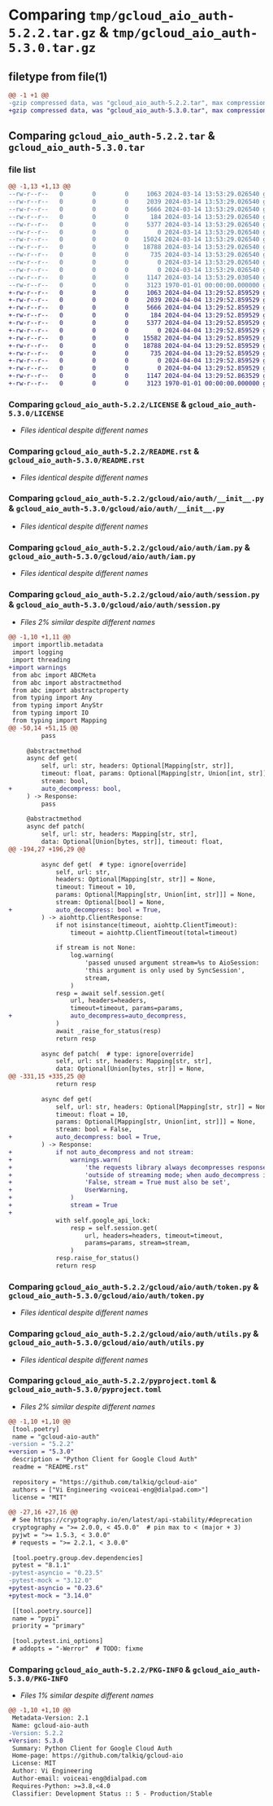 # Comparing `tmp/gcloud_aio_auth-5.2.2.tar.gz` & `tmp/gcloud_aio_auth-5.3.0.tar.gz`

## filetype from file(1)

```diff
@@ -1 +1 @@
-gzip compressed data, was "gcloud_aio_auth-5.2.2.tar", max compression
+gzip compressed data, was "gcloud_aio_auth-5.3.0.tar", max compression
```

## Comparing `gcloud_aio_auth-5.2.2.tar` & `gcloud_aio_auth-5.3.0.tar`

### file list

```diff
@@ -1,13 +1,13 @@
--rw-r--r--   0        0        0     1063 2024-03-14 13:53:29.026540 gcloud_aio_auth-5.2.2/LICENSE
--rw-r--r--   0        0        0     2039 2024-03-14 13:53:29.026540 gcloud_aio_auth-5.2.2/README.rst
--rw-r--r--   0        0        0     5666 2024-03-14 13:53:29.026540 gcloud_aio_auth-5.2.2/gcloud/aio/auth/__init__.py
--rw-r--r--   0        0        0      184 2024-03-14 13:53:29.026540 gcloud_aio_auth-5.2.2/gcloud/aio/auth/build_constants.py
--rw-r--r--   0        0        0     5377 2024-03-14 13:53:29.026540 gcloud_aio_auth-5.2.2/gcloud/aio/auth/iam.py
--rw-r--r--   0        0        0        0 2024-03-14 13:53:29.026540 gcloud_aio_auth-5.2.2/gcloud/aio/auth/py.typed
--rw-r--r--   0        0        0    15024 2024-03-14 13:53:29.026540 gcloud_aio_auth-5.2.2/gcloud/aio/auth/session.py
--rw-r--r--   0        0        0    18788 2024-03-14 13:53:29.026540 gcloud_aio_auth-5.2.2/gcloud/aio/auth/token.py
--rw-r--r--   0        0        0      735 2024-03-14 13:53:29.026540 gcloud_aio_auth-5.2.2/gcloud/aio/auth/utils.py
--rw-r--r--   0        0        0        0 2024-03-14 13:53:29.026540 gcloud_aio_auth-5.2.2/gcloud/aio/py.typed
--rw-r--r--   0        0        0        0 2024-03-14 13:53:29.026540 gcloud_aio_auth-5.2.2/gcloud/py.typed
--rw-r--r--   0        0        0     1147 2024-03-14 13:53:29.030540 gcloud_aio_auth-5.2.2/pyproject.toml
--rw-r--r--   0        0        0     3123 1970-01-01 00:00:00.000000 gcloud_aio_auth-5.2.2/PKG-INFO
+-rw-r--r--   0        0        0     1063 2024-04-04 13:29:52.859529 gcloud_aio_auth-5.3.0/LICENSE
+-rw-r--r--   0        0        0     2039 2024-04-04 13:29:52.859529 gcloud_aio_auth-5.3.0/README.rst
+-rw-r--r--   0        0        0     5666 2024-04-04 13:29:52.859529 gcloud_aio_auth-5.3.0/gcloud/aio/auth/__init__.py
+-rw-r--r--   0        0        0      184 2024-04-04 13:29:52.859529 gcloud_aio_auth-5.3.0/gcloud/aio/auth/build_constants.py
+-rw-r--r--   0        0        0     5377 2024-04-04 13:29:52.859529 gcloud_aio_auth-5.3.0/gcloud/aio/auth/iam.py
+-rw-r--r--   0        0        0        0 2024-04-04 13:29:52.859529 gcloud_aio_auth-5.3.0/gcloud/aio/auth/py.typed
+-rw-r--r--   0        0        0    15582 2024-04-04 13:29:52.859529 gcloud_aio_auth-5.3.0/gcloud/aio/auth/session.py
+-rw-r--r--   0        0        0    18788 2024-04-04 13:29:52.859529 gcloud_aio_auth-5.3.0/gcloud/aio/auth/token.py
+-rw-r--r--   0        0        0      735 2024-04-04 13:29:52.859529 gcloud_aio_auth-5.3.0/gcloud/aio/auth/utils.py
+-rw-r--r--   0        0        0        0 2024-04-04 13:29:52.859529 gcloud_aio_auth-5.3.0/gcloud/aio/py.typed
+-rw-r--r--   0        0        0        0 2024-04-04 13:29:52.859529 gcloud_aio_auth-5.3.0/gcloud/py.typed
+-rw-r--r--   0        0        0     1147 2024-04-04 13:29:52.863529 gcloud_aio_auth-5.3.0/pyproject.toml
+-rw-r--r--   0        0        0     3123 1970-01-01 00:00:00.000000 gcloud_aio_auth-5.3.0/PKG-INFO
```

### Comparing `gcloud_aio_auth-5.2.2/LICENSE` & `gcloud_aio_auth-5.3.0/LICENSE`

 * *Files identical despite different names*

### Comparing `gcloud_aio_auth-5.2.2/README.rst` & `gcloud_aio_auth-5.3.0/README.rst`

 * *Files identical despite different names*

### Comparing `gcloud_aio_auth-5.2.2/gcloud/aio/auth/__init__.py` & `gcloud_aio_auth-5.3.0/gcloud/aio/auth/__init__.py`

 * *Files identical despite different names*

### Comparing `gcloud_aio_auth-5.2.2/gcloud/aio/auth/iam.py` & `gcloud_aio_auth-5.3.0/gcloud/aio/auth/iam.py`

 * *Files identical despite different names*

### Comparing `gcloud_aio_auth-5.2.2/gcloud/aio/auth/session.py` & `gcloud_aio_auth-5.3.0/gcloud/aio/auth/session.py`

 * *Files 2% similar despite different names*

```diff
@@ -1,10 +1,11 @@
 import importlib.metadata
 import logging
 import threading
+import warnings
 from abc import ABCMeta
 from abc import abstractmethod
 from abc import abstractproperty
 from typing import Any
 from typing import AnyStr
 from typing import IO
 from typing import Mapping
@@ -50,14 +51,15 @@
         pass
 
     @abstractmethod
     async def get(
         self, url: str, headers: Optional[Mapping[str, str]],
         timeout: float, params: Optional[Mapping[str, Union[int, str]]],
         stream: bool,
+        auto_decompress: bool,
     ) -> Response:
         pass
 
     @abstractmethod
     async def patch(
         self, url: str, headers: Mapping[str, str],
         data: Optional[Union[bytes, str]], timeout: float,
@@ -194,27 +196,29 @@
 
         async def get(  # type: ignore[override]
             self, url: str,
             headers: Optional[Mapping[str, str]] = None,
             timeout: Timeout = 10,
             params: Optional[Mapping[str, Union[int, str]]] = None,
             stream: Optional[bool] = None,
+            auto_decompress: bool = True,
         ) -> aiohttp.ClientResponse:
             if not isinstance(timeout, aiohttp.ClientTimeout):
                 timeout = aiohttp.ClientTimeout(total=timeout)
 
             if stream is not None:
                 log.warning(
                     'passed unused argument stream=%s to AioSession: '
                     'this argument is only used by SyncSession',
                     stream,
                 )
             resp = await self.session.get(
                 url, headers=headers,
                 timeout=timeout, params=params,
+                auto_decompress=auto_decompress,
             )
             await _raise_for_status(resp)
             return resp
 
         async def patch(  # type: ignore[override]
             self, url: str, headers: Mapping[str, str],
             data: Optional[Union[bytes, str]] = None,
@@ -331,15 +335,25 @@
             return resp
 
         async def get(
             self, url: str, headers: Optional[Mapping[str, str]] = None,
             timeout: float = 10,
             params: Optional[Mapping[str, Union[int, str]]] = None,
             stream: bool = False,
+            auto_decompress: bool = True,
         ) -> Response:
+            if not auto_decompress and not stream:
+                warnings.warn(
+                    'the requests library always decompresses responses when '
+                    'outside of streaming mode; when audo_decompress is '
+                    'False, stream = True must also be set',
+                    UserWarning,
+                )
+                stream = True
+
             with self.google_api_lock:
                 resp = self.session.get(
                     url, headers=headers, timeout=timeout,
                     params=params, stream=stream,
                 )
             resp.raise_for_status()
             return resp
```

### Comparing `gcloud_aio_auth-5.2.2/gcloud/aio/auth/token.py` & `gcloud_aio_auth-5.3.0/gcloud/aio/auth/token.py`

 * *Files identical despite different names*

### Comparing `gcloud_aio_auth-5.2.2/gcloud/aio/auth/utils.py` & `gcloud_aio_auth-5.3.0/gcloud/aio/auth/utils.py`

 * *Files identical despite different names*

### Comparing `gcloud_aio_auth-5.2.2/pyproject.toml` & `gcloud_aio_auth-5.3.0/pyproject.toml`

 * *Files 2% similar despite different names*

```diff
@@ -1,10 +1,10 @@
 [tool.poetry]
 name = "gcloud-aio-auth"
-version = "5.2.2"
+version = "5.3.0"
 description = "Python Client for Google Cloud Auth"
 readme = "README.rst"
 
 repository = "https://github.com/talkiq/gcloud-aio"
 authors = ["Vi Engineering <voiceai-eng@dialpad.com>"]
 license = "MIT"
 
@@ -27,16 +27,16 @@
 # See https://cryptography.io/en/latest/api-stability/#deprecation
 cryptography = ">= 2.0.0, < 45.0.0"  # pin max to < (major + 3)
 pyjwt = ">= 1.5.3, < 3.0.0"
 # requests = ">= 2.2.1, < 3.0.0"
 
 [tool.poetry.group.dev.dependencies]
 pytest = "8.1.1"
-pytest-asyncio = "0.23.5"
-pytest-mock = "3.12.0"
+pytest-asyncio = "0.23.6"
+pytest-mock = "3.14.0"
 
 [[tool.poetry.source]]
 name = "pypi"
 priority = "primary"
 
 [tool.pytest.ini_options]
 # addopts = "-Werror"  # TODO: fixme
```

### Comparing `gcloud_aio_auth-5.2.2/PKG-INFO` & `gcloud_aio_auth-5.3.0/PKG-INFO`

 * *Files 1% similar despite different names*

```diff
@@ -1,10 +1,10 @@
 Metadata-Version: 2.1
 Name: gcloud-aio-auth
-Version: 5.2.2
+Version: 5.3.0
 Summary: Python Client for Google Cloud Auth
 Home-page: https://github.com/talkiq/gcloud-aio
 License: MIT
 Author: Vi Engineering
 Author-email: voiceai-eng@dialpad.com
 Requires-Python: >=3.8,<4.0
 Classifier: Development Status :: 5 - Production/Stable
```

